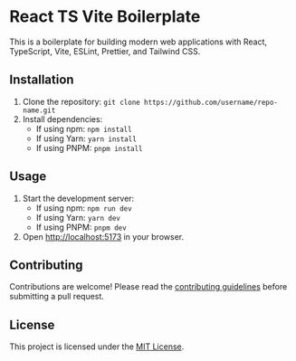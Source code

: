 # React TS Vite Boilerplate

This is a boilerplate for building modern web applications with React, TypeScript, Vite, ESLint, Prettier, and Tailwind CSS.

## Installation

1. Clone the repository: `git clone https://github.com/username/repo-name.git`
2. Install dependencies:
   - If using npm: `npm install`
   - If using Yarn: `yarn install`
   - If using PNPM: `pnpm install`

## Usage

1. Start the development server:
   - If using npm: `npm run dev`
   - If using Yarn: `yarn dev`
   - If using PNPM: `pnpm dev`
2. Open [http://localhost:5173](http://localhost:5173) in your browser.

## Contributing

Contributions are welcome! Please read the [contributing guidelines](CONTRIBUTING.md) before submitting a pull request.

## License

This project is licensed under the [MIT License](LICENSE).